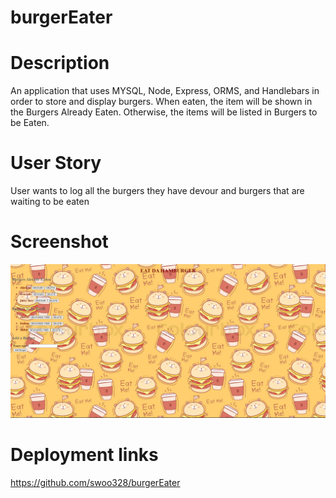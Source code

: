 # burgerEater

# Description
An application that uses MYSQL, Node, Express, ORMS, and Handlebars in
order to store and display burgers. When eaten, the item will be shown in 
the Burgers Already Eaten. Otherwise, the items will be listed in Burgers to 
be Eaten. 
# User Story 
User wants to log all the burgers they have devour and burgers that are waiting to be eaten

# Screenshot
![](public/assets/screenshot.png)

# Deployment links
https://github.com/swoo328/burgerEater
